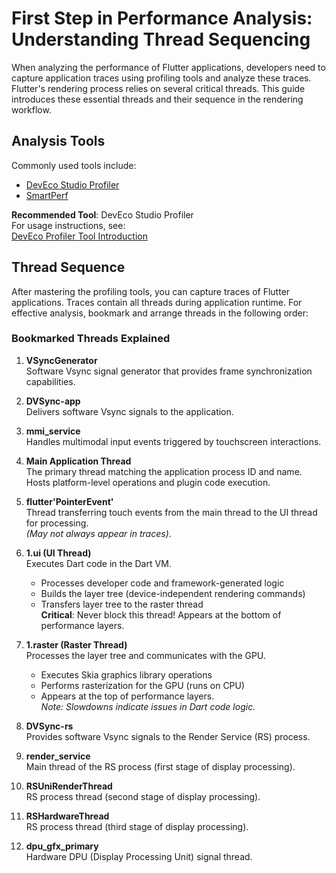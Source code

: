 # First Step in Performance Analysis: Understanding Thread Sequencing

When analyzing the performance of Flutter applications, developers need to capture application traces using profiling tools and analyze these traces. Flutter's rendering process relies on several critical threads. This guide introduces these essential threads and their sequence in the rendering workflow.

## Analysis Tools  
Commonly used tools include:  
- [DevEco Studio Profiler](https://developer.huawei.com/consumer/cn/download/)  
- [SmartPerf](https://gitee.com/openharmony-sig/smartperf)  

**Recommended Tool**: DevEco Studio Profiler  
For usage instructions, see:  
[DevEco Profiler Tool Introduction](https://developer.huawei.com/consumer/cn/doc/harmonyos-guides-V5/deep-recording-V5)

## Thread Sequence  
After mastering the profiling tools, you can capture traces of Flutter applications. Traces contain all threads during application runtime. For effective analysis, bookmark and arrange threads in the following order:

### Bookmarked Threads Explained  
1. **VSyncGenerator**  
   Software Vsync signal generator that provides frame synchronization capabilities.

2. **DVSync-app**  
   Delivers software Vsync signals to the application.

3. **mmi_service**  
   Handles multimodal input events triggered by touchscreen interactions.

4. **Main Application Thread**  
   The primary thread matching the application process ID and name.  
   Hosts platform-level operations and plugin code execution.

5. **flutter'PointerEvent'**  
   Thread transferring touch events from the main thread to the UI thread for processing.  
   *(May not always appear in traces)*.

6. **1.ui (UI Thread)**  
   Executes Dart code in the Dart VM.  
   - Processes developer code and framework-generated logic  
   - Builds the layer tree (device-independent rendering commands)  
   - Transfers layer tree to the raster thread  
   **Critical**: Never block this thread! Appears at the bottom of performance layers.

7. **1.raster (Raster Thread)**  
   Processes the layer tree and communicates with the GPU.  
   - Executes Skia graphics library operations  
   - Performs rasterization for the GPU (runs on CPU)  
   - Appears at the top of performance layers.  
   *Note: Slowdowns indicate issues in Dart code logic.*

8. **DVSync-rs**  
   Provides software Vsync signals to the Render Service (RS) process.

9. **render_service**  
   Main thread of the RS process (first stage of display processing).

10. **RSUniRenderThread**  
    RS process thread (second stage of display processing).

11. **RSHardwareThread**  
    RS process thread (third stage of display processing).

12. **dpu_gfx_primary**  
    Hardware DPU (Display Processing Unit) signal thread.

